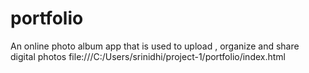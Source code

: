# portfolio
An online photo album app that is used to upload , organize and share digital photos
file:///C:/Users/srinidhi/project-1/portfolio/index.html
